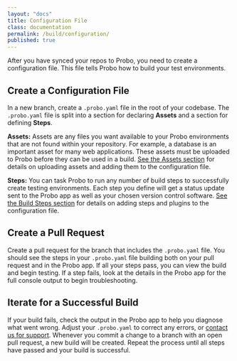 ```yaml
---
layout: "docs"
title: Configuration File
class: documentation
permalink: /build/configuration/
published: true
---
```

After you have synced your repos to Probo, you need to create a configuration file. This file tells Probo how to build your test environments.

## Create a Configuration File
In a new branch, create a `.probo.yaml` file in the root of your codebase. The `.probo.yaml` file is split into a section for declaring **Assets** and a section for defining **Steps**.

**Assets:** Assets are any files you want available to your Probo environments that are not found within your repository. For example, a database is an important asset for many web applications. These assets must be uploaded to Probo before they can be used in a build. [See the Assets section](/build/assets/ "Build Assets") for details on uploading assets and adding them to the configuration file.

**Steps:** You can task Probo to run any number of build steps to successfully create testing environments. Each step you define will get a status update sent to the Probo app as well as your chosen version control software. [See the Build Steps section](/build/build-steps/ "Build Steps") for details on adding steps and plugins to the configuration file.

## Create a Pull Request
Create a pull request for the branch that includes the `.probo.yaml` file. You should see the steps in your `.probo.yaml` file building both on your pull request and in the Probo app. If all your steps pass, you can view the build and begin testing. If a step fails, look at the details in the Probo app for the full console output to begin troubleshooting.

## Iterate for a Successful Build
If your build fails, check the output in the Probo app to help you diagnose what went wrong. Adjust your `.probo.yaml` to correct any errors, or [contact us for support](https://probo.ci/contact/). Whenever you commit a change to a branch with an open pull request, a new build will be created. Repeat the process until all steps have passed and your build is successful.
